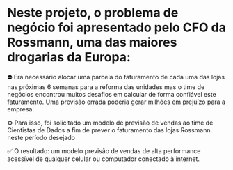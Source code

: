 
# Neste projeto, o problema de negócio foi apresentado pelo CFO da Rossmann, uma das maiores drogarias da Europa:


⛔ Era necessário alocar uma parcela do faturamento de cada uma das lojas nas próximas 6 semanas para a reforma das unidades mas o time de negócios encontrou muitos desafios em calcular de forma confiável este faturamento. Uma previsão errada poderia gerar milhões em prejuízo para a empresa.

⚙️ Para isso, foi solicitado um modelo de previsão de vendas ao time de Cientistas de Dados a fim de prever o faturamento das lojas Rossmann neste período desejado

✅ O resultado: um modelo previsão de vendas de alta performance acessível de qualquer celular ou computador conectado à internet.

